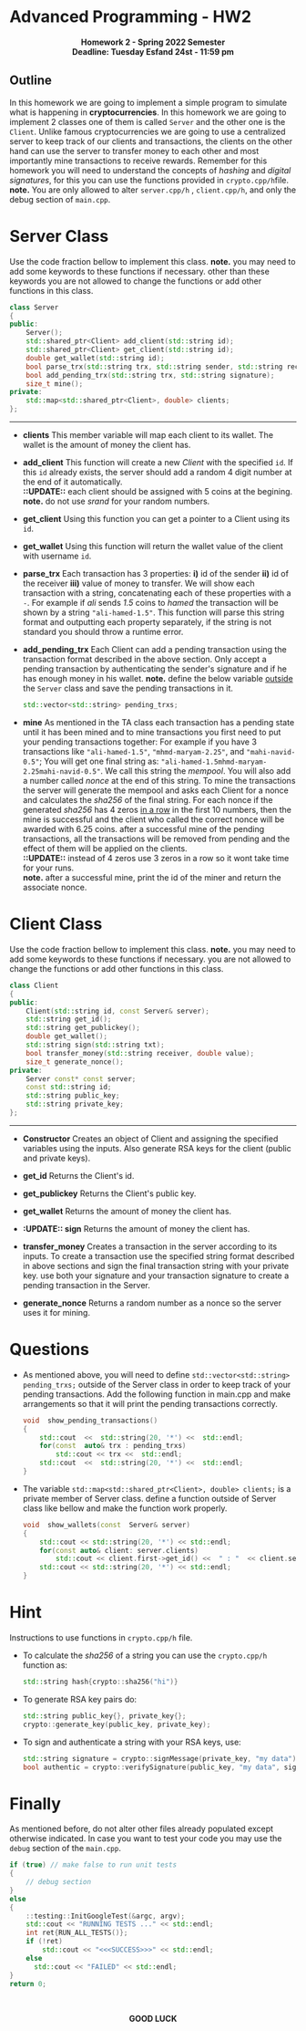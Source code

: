 # Advanced Programming - HW2
<p  align="center"> <b>Homework 2 - Spring 2022 Semester <br> Deadline: Tuesday Esfand 24st - 11:59 pm</b> </p>

## Outline

In this homework we are going to implement a simple program to simulate what is happening in **cryptocurrencies**. 
In this homework we are going to implement 2 classes one of them is called `Server` and the other one is the `Client`. Unlike famous cryptocurrencies we are going to use a centralized server to keep track of our clients and transactions, the clients on the other hand can use the server to transfer money to each other and most importantly mine transactions to receive rewards.
Remember for this homework you will need to understand the concepts of *hashing* and *digital signatures*, for this you can use the functions provided in `crypto.cpp/h`file.
**note.** You are only allowed  to alter `server.cpp/h` ,  `client.cpp/h`, and only the debug section of `main.cpp`. 



# Server Class
Use the code fraction bellow to implement this class. **note.** you may need to add some keywords to these functions if necessary. other than these keywords you are not allowed to change the functions or add other functions in this class.
```cpp
class Server
{
public:
	Server();
	std::shared_ptr<Client> add_client(std::string id);
	std::shared_ptr<Client> get_client(std::string id);
	double get_wallet(std::string id);
	bool parse_trx(std::string trx, std::string sender, std::string receiver, double value);
	bool add_pending_trx(std::string trx, std::string signature);
	size_t mine();
private:
	std::map<std::shared_ptr<Client>, double> clients;
};
```

---

- **clients**
This member variable will map each client to its wallet. The wallet is the amount of money the client has.

 - **add_client**
This function will create a new *Client* with the specified `id`. If this `id` already exists, the server should add a random 4 digit number at the end of it automatically.<br />
**::UPDATE::** each client should be assigned with 5 coins at the begining.<br />
**note.** do not use *srand* for your random numbers.


 - **get_client**
Using this function you can get a pointer to a Client using its `id`.


 - **get_wallet**
Using this function will return the wallet value of the client with username `id`.


 - **parse_trx**
Each transaction has 3 properties: **i)** id of the sender **ii)** id of the receiver **iii)** value of money to transfer.
We will show each transaction with a string, concatenating each of these properties with a `-`. For example if *ali* sends *1.5* coins to *hamed* the transaction will be shown by a string `"ali-hamed-1.5"`.
This function will parse this string format and outputting each property separately, if the string is not standard you should throw a runtime error.

- **add_pending_trx**
Each Client  can add a pending transaction using the transaction format described in the above section.
Only accept a pending transaction by authenticating the sender's signature and if he has enough money in his wallet.
**note.** define the below variable <ins>outside</ins> the `Server` class and save the pending transactions in it.
	```cpp
	std::vector<std::string> pending_trxs;
	```
		

- **mine**
As mentioned in the TA class each transaction has a pending state until it has been mined and to mine transactions you first need to put your pending transactions together:
For example if you have 3 transactions like `"ali-hamed-1.5"`, `"mhmd-maryam-2.25"`, and `"mahi-navid-0.5"`; You will get one final string as: `"ali-hamed-1.5mhmd-maryam-2.25mahi-navid-0.5"`. We call this string the *mempool*.
You will also add a number called *nonce* at the end of this string. To mine the transactions the server will generate the mempool and asks each Client for a nonce and calculates the *sha256* of the final string. For each nonce if the generated *sha256* has 4 zeros <ins>in a row</ins> in the first 10 numbers, then the mine is successful and the client who called the correct nonce will be awarded with 6.25 coins.
after a successful mine of the pending transactions, all the transactions will be removed from pending and the effect of them will be applied on the clients.<br />
**::UPDATE::** instead of 4 zeros use 3 zeros in a row so it wont take time for your runs.<br />
**note.** after a successful mine, print the id of the miner and return the associate nonce.



# Client Class
Use the code fraction bellow to implement this class. **note.** you may need to add some keywords to these functions if necessary. you are not allowed to change the functions or add other functions in this class.
```cpp
class Client
{
public:
	Client(std::string id, const Server& server);
	std::string get_id();
	std::string get_publickey();
	double get_wallet();
	std::string sign(std::string txt);
	bool transfer_money(std::string receiver, double value);
	size_t generate_nonce();
private:
	Server const* const server;
	const std::string id;
	std::string public_key;
	std::string private_key;
};
```

---

- **Constructor**
Creates an object of Client and assigning the specified variables using the inputs. Also generate RSA keys for the client (public and private keys).


- **get_id**
Returns the Client's id.


- **get_publickey**
Returns the Client's public key.


- **get_wallet**
Returns the amount of money the client has.


	
- **:UPDATE:: sign**
Returns the amount of money the client has.

- **transfer_money**
Creates a transaction in the server according to its inputs. To create a transaction use the specified string format described in above sections and sign the final transaction string with your private key. use both your signature and your transaction signature to create a pending transaction in the Server.


 - **generate_nonce**
Returns a random number as a nonce so the server uses it for mining.
 
 
# Questions
- As mentioned above, you will need to define `std::vector<std::string> pending_trxs;` outside of the Server class in order to keep track of your pending transactions. Add the following function in main.cpp and make arrangements so that it will print the pending transactions correctly.

	```cpp
	void  show_pending_transactions()
	{
		std::cout  <<  std::string(20, '*') <<  std::endl;
		for(const  auto& trx : pending_trxs)
			std::cout << trx <<  std::endl;
		std::cout  <<  std::string(20, '*') <<  std::endl;
	}
	```

- The variable `std::map<std::shared_ptr<Client>, double> clients;` is a private member of Server class. define a function outside of Server class like bellow and make the function work properly.
	```cpp
	void  show_wallets(const  Server& server)
	{
		std::cout << std::string(20, '*') << std::endl;
		for(const auto& client: server.clients)
			std::cout << client.first->get_id() <<  " : "  << client.second << std::endl;
		std::cout << std::string(20, '*') << std::endl;
	}
	```
	
# Hint
Instructions to use functions in `crypto.cpp/h`  file.
- To calculate the *sha256* of a string you can use the `crypto.cpp/h` function as:
	```cpp
	std::string hash{crypto::sha256("hi")}
	```
- To generate RSA key pairs do:
	```cpp
	std::string public_key{}, private_key{};
	crypto::generate_key(public_key, private_key);
	```
- To sign and authenticate a string with your RSA keys, use:
	```cpp
	std::string signature = crypto::signMessage(private_key, "my data");
	bool authentic = crypto::verifySignature(public_key, "my data", signature);
	```

# Finally
As mentioned before, do not alter other files already populated except otherwise indicated. In case you want to test your code you may use the `debug` section of the `main.cpp`.

```cpp
if (true) // make false to run unit tests  
{ 
	// debug section 
}  
else  
{  
	::testing::InitGoogleTest(&argc, argv);  
	std::cout << "RUNNING TESTS ..." << std::endl;  
	int ret{RUN_ALL_TESTS()};  
	if (!ret)  
		std::cout << "<<<SUCCESS>>>" << std::endl;  
	else  
	  std::cout << "FAILED" << std::endl;  
}  
return 0;
```
<br/>
<p  align="center"> <b>GOOD LUCK</b> </p>